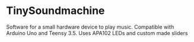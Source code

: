 # TinySoundmachine
Software for a small hardware device to play music. Compatible with Arduino Uno and Teensy 3.5. Uses APA102 LEDs and custom made sliders
